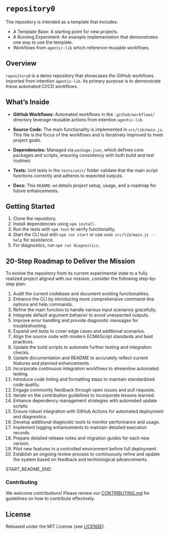 # `repository0`

The repository is intended as a template that includes:
* A Template Base: A starting point for new projects.
* A Running Experiment: An example implementation that demonstrates one way to use the template.
* Workflows from `agentic‑lib` which reference reusable workflows.

## Overview
`repository0` is a demo repository that showcases the GitHub workflows imported from intentïon `agentic‑lib`. Its primary purpose is to demonstrate these automated CI/CD workflows.

## What’s Inside

- **GitHub Workflows:**
  Automated workflows in the `.github/workflows/` directory leverage reusable actions from intentïon `agentic‑lib`.

- **Source Code:**
  The main functionality is implemented in `src/lib/main.js`. This file is the focus of the workflows and is iteratively improved to meet project goals.

- **Dependencies:**
  Managed via `package.json`, which defines core packages and scripts, ensuring consistency with both build and test routines.

- **Tests:**
  Unit tests in the `tests/unit/` folder validate that the main script functions correctly and adheres to expected outputs.

- **Docs:**
  This `README.md` details project setup, usage, and a roadmap for future enhancements.

## Getting Started

1. Clone the repository.
2. Install dependencies using `npm install`.
3. Run the tests with `npm test` to verify functionality.
4. Start the CLI tool with `npm run start` or use `node src/lib/main.js --help` for assistance.
5. For diagnostics, run `npm run diagnostics`.

## 20-Step Roadmap to Deliver the Mission

To evolve the repository from its current experimental state to a fully realized project aligned with our mission, consider the following step-by-step plan:

1. Audit the current codebase and document existing functionalities.
2. Enhance the CLI by introducing more comprehensive command-line options and help commands.
3. Refine the main function to handle various input scenarios gracefully.
4. Integrate default argument behavior to avoid unexpected outputs.
5. Improve error handling and provide diagnostic messages for troubleshooting.
6. Expand unit tests to cover edge cases and additional scenarios.
7. Align the source code with modern ECMAScript standards and best practices.
8. Update the build scripts to automate further testing and integration checks.
9. Update documentation and README to accurately reflect current features and planned enhancements.
10. Incorporate continuous integration workflows to streamline automated testing.
11. Introduce code linting and formatting steps to maintain standardized code quality.
12. Engage community feedback through open issues and pull requests.
13. Iterate on the contribution guidelines to incorporate lessons learned.
14. Enhance dependency management strategies with automated update scripts.
15. Ensure robust integration with GitHub Actions for automated deployment and diagnostics.
16. Develop additional diagnostic tools to monitor performance and usage.
17. Implement logging enhancements to maintain detailed execution records.
18. Prepare detailed release notes and migration guides for each new version.
19. Pilot new features in a controlled environment before full deployment.
20. Establish an ongoing review process to continuously refine and update the system based on feedback and technological advancements.

START_README_END
### Contributing

We welcome contributions! Please review our [CONTRIBUTING.md](./CONTRIBUTING.md) for guidelines on how to contribute effectively.

## License

Released under the MIT License (see [LICENSE](./LICENSE)).
